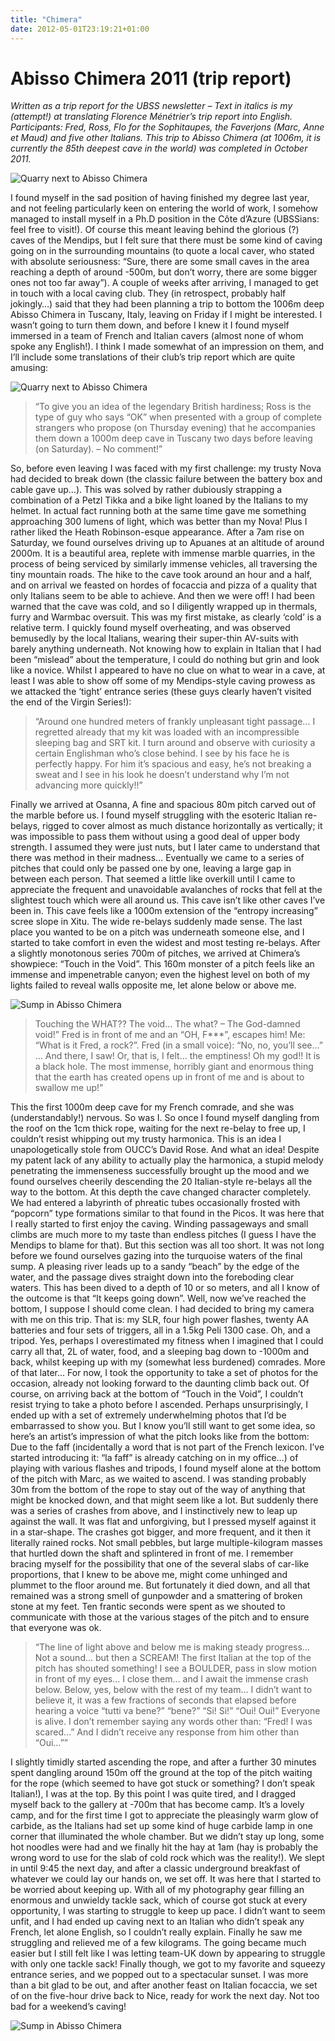 ```yaml
---
title: "Chimera"
date: 2012-05-01T23:19:21+01:00
---
```


# Abisso Chimera 2011 (trip report)

_Written as a  trip report for the UBSS newsletter – Text in italics is my (attempt!) at translating Florence Ménétrier’s trip report into English. Participants: Fred, Ross, Flo for the Sophitaupes, the Faverjons (Marc, Anne et Maud) and five other Italians. This trip to Abisso Chimera (at 1006m, it is currently the 85th deepest cave in the world) was completed in October 2011._

![Quarry next to Abisso Chimera](/posts/quarry.jpg)

I found myself in the sad position of having finished my degree last year, and not feeling particularly keen on entering the world of work, I somehow managed to install myself in a Ph.D position in the Côte d’Azure (UBSSians: feel free to visit!). Of course this meant leaving behind the glorious (?) caves of the Mendips, but I felt sure that there must be some kind of caving going on in the surrounding mountains (to quote a local caver, who stated with absolute seriousness: “Sure, there are some small caves in the area reaching a depth of around -500m, but don’t worry, there are some bigger ones not too far away”). A couple of weeks after arriving, I managed to get in touch with a local caving club. They (in retrospect, probably half jokingly…) said that they had been planning a trip to bottom the 1006m deep Abisso Chimera in Tuscany, Italy, leaving on Friday if I might be interested. I wasn’t going to turn them down, and before I knew it I found myself immersed in a team of French and Italian cavers (almost none of whom spoke any English!). I think I made somewhat of an impression on them, and I’ll include some translations of their club’s trip report which are quite amusing: 

![Quarry next to Abisso Chimera](/posts/bags.jpg)

> “To give you an idea of the legendary British hardiness; Ross is the type
> of guy who says “OK” when presented with a group of complete strangers who
> propose (on Thursday evening) that he accompanies them down a 1000m deep cave
> in Tuscany two days before leaving (on Saturday). – No comment!”

So, before even leaving I was faced with my first challenge: my trusty Nova had decided to break down (the classic failure between the battery box and cable gave up…). This was solved by rather dubiously strapping a combination of a Petzl Tikka and a bike light loaned by the Italians to my helmet. In actual fact running both at the same time gave me something approaching 300 lumens of light, which was better than my Nova! Plus I rather liked the Heath Robinson-esque appearance.
After a 7am rise on Saturday, we found ourselves driving up to Apuanes at an altitude of around 2000m. It is a beautiful area, replete with immense marble quarries, in the process of being serviced by similarly immense vehicles, all traversing the tiny mountain roads. The hike to the cave took around an hour and a half, and on arrival we feasted on hordes of focaccia and pizza of a quality that only Italians seem to be able to achieve. And then we were off! I had been warned that the cave was cold, and so I diligently wrapped up in thermals, furry and Warmbac oversuit. This was my first mistake, as clearly ‘cold’ is a relative term. I quickly found myself overheating, and was observed bemusedly by the local Italians, wearing their super-thin AV-suits with barely anything underneath. Not knowing how to explain in Italian that I had been “mislead” about the temperature, I could do nothing but grin and look like a novice.
Whilst I appeared to have no clue on what to wear in a cave, at least I was able to show off some of my Mendips-style caving prowess as we attacked the ‘tight’ entrance series (these guys clearly haven’t visited the end of the Virgin Series!):


> “Around one hundred meters of frankly unpleasant tight passage… I regretted
> already that my kit was loaded with an incompressible sleeping bag and SRT
> kit. I turn around and observe with curiosity a certain Englishman who’s close
> behind. I see by his face he is perfectly happy. For him it’s spacious and
> easy, he’s not breaking a sweat and I see in his look he doesn’t understand
> why I’m not advancing more quickly!!”

Finally we arrived at Osanna, A fine and spacious 80m pitch carved out of the marble before us. I found myself struggling with the esoteric Italian re-belays, rigged to cover almost as much distance horizontally as vertically; it was impossible to pass them without using a good deal of upper body strength. I assumed they were just nuts, but I later came to understand that there was method in their madness…
Eventually we came to a series of pitches that could only be passed one by one, leaving a large gap in between each person. That seemed a little like overkill until I came to appreciate the frequent and unavoidable avalanches of rocks that fell at the slightest touch which were all around us. This cave isn’t like other caves I’ve been in. This cave feels like a 1000m extension of the “entropy increasing” scree slope in Xitu. The wide re-belays suddenly made sense. The last place you wanted to be on a pitch was underneath someone else, and I started to take comfort in even the widest and most testing re-belays.
After a slightly monotonous series 700m of pitches, we arrived at Chimera’s showpiece: “Touch in the Void”. This 160m monster of a pitch feels like an immense and impenetrable canyon; even the highest level on both of my lights failed to reveal walls opposite me, let alone below or above me.

![Sump in Abisso Chimera](/posts/sump.jpg)

> Touching the WHAT?? The void… The what? – The God-damned void!” Fred is
> in front of me and an “OH, F\*\*\*”, escapes him!
> Me: “What is it Fred, a rock?”.
> Fred (in a small voice): “No, no, you’ll see…” … And there, I saw! Or, that
> is, I felt… the emptiness! Oh my god!! It is a black hole. The most immense,
> horribly giant and enormous thing that the earth has created opens up in front
> of me and is about to swallow me up!”

This the first 1000m deep cave for my French comrade, and she was (understandably!) nervous. So was I. So once I found myself dangling from the roof on the 1cm thick rope, waiting for the next re-belay to free up, I couldn’t resist whipping out my trusty harmonica. This is an idea I unapologetically stole from OUCC’s David Rose. And what an idea! Despite my patent lack of any ability to actually play the harmonica, a stupid melody penetrating the immenseness successfully brought up the mood and we found ourselves cheerily descending the 20 Italian-style re-belays all the way to the bottom.
At this depth the cave changed character completely. We had entered a labyrinth of phreatic tubes occasionally frosted with “popcorn” type formations similar to that found in the Picos. It was here that I really started to first enjoy the caving. Winding passageways and small climbs are much more to my taste than endless pitches (I guess I have the Mendips to blame for that). But this section was all too short. It was not long before we found ourselves gazing into the turquoise waters of the final sump. A pleasing river leads up to a sandy “beach” by the edge of the water, and the passage dives straight down into the foreboding clear waters. This has been dived to a depth of 10 or so meters, and all I know of the outcome is that “It keeps going down”.
Well, now we’ve reached the bottom, I suppose I should come clean. I had decided to bring my camera with me on this trip. That is: my SLR, four high power flashes, twenty AA batteries and four sets of triggers, all in a 1.5kg Peli 1300 case. Oh, and a tripod. Yes, perhaps I overestimated my fitness when I imagined that I could carry all that, 2L of water, food, and a sleeping bag down to -1000m and back, whilst keeping up with my (somewhat less burdened) comrades. More of that later… For now, I took the opportunity to take a set of photos for the occasion, already not looking forward to the daunting climb back out.
Of course, on arriving back at the bottom of “Touch in the Void”, I couldn’t resist trying to take a photo before I ascended. Perhaps unsurprisingly, I ended up with a set of extremely underwhelming photos that I’d be embarrassed to show you. But I know you’ll still want to get some idea, so here’s an artist’s impression of what the pitch looks like from the bottom:
Due to the faff (incidentally a word that is not part of the French lexicon. I’ve started introducing it: “la faff” is already catching on in my office…) of playing with various flashes and tripods, I found myself alone at the bottom of the pitch with Marc, as we waited to ascend. I was standing probably 30m from the bottom of the rope to stay out of the way of anything that might be knocked down, and that might seem like a lot. But suddenly there was a series of crashes from above, and I instinctively new to leap up against the wall. It was flat and unforgiving, but I pressed myself against it in a star-shape. The crashes got bigger, and more frequent, and it then it literally rained rocks. Not small pebbles, but large multiple-kilogram masses that hurtled down the shaft and splintered in front of me. I remember bracing myself for the possibility that one of the several slabs of car-like proportions, that I knew to be above me, might come unhinged and plummet to the floor around me. But fortunately it died down, and all that remained was a strong smell of gunpowder and a smattering of broken stone at my feet. Ten frantic seconds were spent as we shouted to communicate with those at the various stages of the pitch and to ensure that everyone was ok.


> “The line of light above and below me is making steady progress… Not a sound…
> but then a SCREAM! The first Italian at the top of the pitch has shouted
> something! I see a BOULDER, pass in slow motion in front of my eyes… I close
> them… and I await the immense crash below. Below, yes, below with the rest of
> my team… I didn’t want to believe it, it was a few fractions of seconds that
> elapsed before hearing a voice “tutti va bene?” “bene?” “Si! Si!” “Oui! Oui!”
> Everyone is alive. I don’t remember saying any words other than: “Fred! I was
> scared…” And I didn’t receive any response from him other than “Oui…””

I slightly timidly started ascending the rope, and after a further 30 minutes spent dangling around 150m off the ground at the top of the pitch waiting for the rope (which seemed to have got stuck or something? I don’t speak Italian!), I was at the top. By this point I was quite tired, and I dragged myself back to the gallery at -700m that has become camp. It’s a lovely camp, and for the first time I got to appreciate the pleasingly warm glow of carbide, as the Italians had set up some kind of huge carbide lamp in one corner that illuminated the whole chamber. But we didn’t stay up long, some hot noodles were had and we finally hit the hay at 1am (hay is probably the wrong word to use for the slab of cold rock which was the reality!).
We slept in until 9:45 the next day, and after a classic underground breakfast of whatever we could lay our hands on, we set off. It was here that I started to be worried about keeping up. With all of my photography gear filling an enormous and unwieldy tackle sack, which of course got stuck at every opportunity, I was starting to struggle to keep up pace. I didn’t want to seem unfit, and I had ended up caving next to an Italian who didn’t speak any French, let alone English, so I couldn’t really explain. Finally he saw me struggling and relieved me of a few kilograms. The going became much easier but I still felt like I was letting team-UK down by appearing to struggle with only one tackle sack! Finally though, we got to my favorite and squeezy entrance series, and we popped out to a spectacular sunset. I was more than a bit glad to be out, and after another feast on Italian focaccia, we set of on the five-hour drive back to Nice, ready for work the next day. Not too bad for a weekend’s caving!

![Sump in Abisso Chimera](/posts/lunch.jpg)
